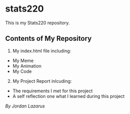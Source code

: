 # stats220
This is my Stats220 repository.

## Contents of My Repository
1. My index.html file including:
- My Meme
- My Animation
- My Code
2. My Project Report inlcuding:
- The requirements I met for this project
- A self reflection one what I learned during this project

*By Jordan Lazarus*
